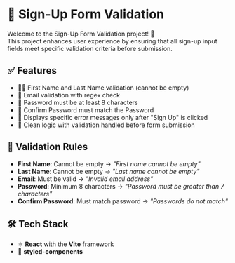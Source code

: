 # 📝 Sign-Up Form Validation

Welcome to the Sign-Up Form Validation project! 🚀  
This project enhances user experience by ensuring that all sign-up input fields meet specific validation criteria before submission.

## ✅ Features

- 🧑‍💼 First Name and Last Name validation (cannot be empty)
- 📧 Email validation with regex check
- 🔐 Password must be at least 8 characters
- 🔁 Confirm Password must match the Password
- 🛑 Displays specific error messages only after "Sign Up" is clicked
- 🧠 Clean logic with validation handled before form submission

## 🧪 Validation Rules

- **First Name**: Cannot be empty → _"First name cannot be empty"_
- **Last Name**: Cannot be empty → _"Last name cannot be empty"_
- **Email**: Must be valid → _"Invalid email address"_
- **Password**: Minimum 8 characters → _"Password must be greater than 7 characters"_
- **Confirm Password**: Must match password → _"Passwords do not match"_

## 🛠️ Tech Stack

- ⚛️ **React** with the **Vite** framework
- 🎨 **styled-components**
